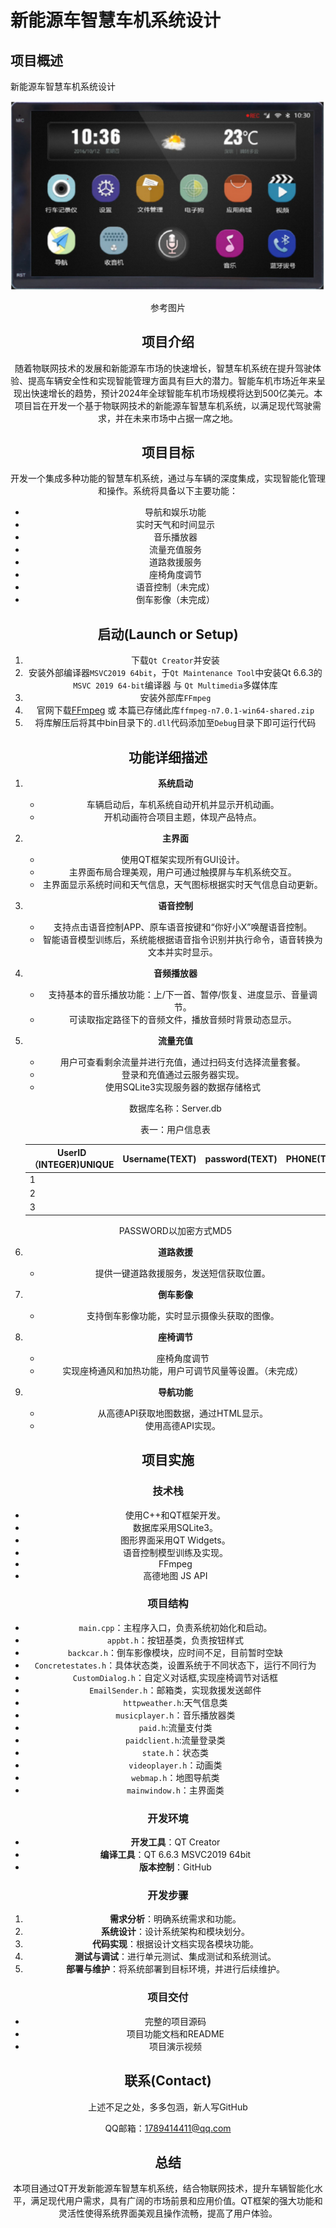 # 新能源车智慧车机系统设计

## 项目概述

新能源车智慧车机系统设计

![image-20240710213845417](./README.assets/image-20240710213845417.png)

<center>参考图片<center>

## 项目介绍

随着物联网技术的发展和新能源车市场的快速增长，智慧车机系统在提升驾驶体验、提高车辆安全性和实现智能管理方面具有巨大的潜力。智能车机市场近年来呈现出快速增长的趋势，预计2024年全球智能车机市场规模将达到500亿美元。本项目旨在开发一个基于物联网技术的新能源车智慧车机系统，以满足现代驾驶需求，并在未来市场中占据一席之地。

## 项目目标  

开发一个集成多种功能的智慧车机系统，通过与车辆的深度集成，实现智能化管理和操作。系统将具备以下主要功能：

- 导航和娱乐功能
- 实时天气和时间显示
- 音乐播放器
- 流量充值服务
- 道路救援服务
- 座椅角度调节
- 语音控制（未完成）
- 倒车影像（未完成）

## 启动(Launch or Setup)

1. 下载`Qt Creator`并安装
2. 安装外部编译器`MSVC2019 64bit`，于`Qt Maintenance Tool`中安装Qt 6.6.3的`MSVC 2019 64-bit`编译器 与 `Qt Multimedia`多媒体库
3. 安装外部库`FFmpeg`
4. 官网下载[FFmpeg](https://ffmpeg.org/) 或 本篇已存储此库`ffmpeg-n7.0.1-win64-shared.zip`
5. 将库解压后将其中bin目录下的`.dll`代码添加至`Debug`目录下即可运行代码

## 功能详细描述

1. **系统启动**
   - 车辆启动后，车机系统自动开机并显示开机动画。
   - 开机动画符合项目主题，体现产品特点。

2. **主界面**

   - 使用QT框架实现所有GUI设计。
   - 主界面布局合理美观，用户可通过触摸屏与车机系统交互。
   - 主界面显示系统时间和天气信息，天气图标根据实时天气信息自动更新。

3. **语音控制**

   - 支持点击语音控制APP、原车语音按键和“你好小X”唤醒语音控制。
   - 智能语音模型训练后，系统能根据语音指令识别并执行命令，语音转换为文本并实时显示。

4. **音频播放器**

   - 支持基本的音乐播放功能：上/下一首、暂停/恢复、进度显示、音量调节。
   - 可读取指定路径下的音频文件，播放音频时背景动态显示。

5. **流量充值**
   - 用户可查看剩余流量并进行充值，通过扫码支付选择流量套餐。
   - 登录和充值通过云服务器实现。
   - 使用SQLite3实现服务器的数据存储格式

   数据库名称：Server.db

   表一：用户信息表

   | UserID（INTEGER)UNIQUE | Username(TEXT) | password(TEXT) | PHONE(TEXT) |
   | ---------------------- | -------------- | -------------- | ----------- |
   | 1                      |                |                |             |
   | 2                      |                |                |             |
   | 3                      |                |                |             |

   PASSWORD以加密方式MD5

6. **道路救援**

   - 提供一键道路救援服务，发送短信获取位置。

7. **倒车影像**
   - 支持倒车影像功能，实时显示摄像头获取的图像。

8. **座椅调节**

   - 座椅角度调节
   - 实现座椅通风和加热功能，用户可调节风量等设置。（未完成）

9. **导航功能**

   - 从高德API获取地图数据，通过HTML显示。
   - 使用高德API实现。

## 项目实施

### 技术栈

- 使用C++和QT框架开发。
- 数据库采用SQLite3。
- 图形界面采用QT Widgets。
- 语音控制模型训练及实现。
- FFmpeg
- 高德地图 JS API

### 项目结构

- `main.cpp`：主程序入口，负责系统初始化和启动。
- `appbt.h`：按钮基类，负责按钮样式
- `backcar.h`：倒车影像模块，应时间不足，目前暂时空缺
- `Concretestates.h`：具体状态类，设置系统于不同状态下，运行不同行为
- `CustomDialog.h`：自定义对话框,实现座椅调节对话框
- `EmailSender.h`：邮箱类，实现救援发送邮件
- `httpweather.h`:天气信息类
- `musicplayer.h`：音乐播放器类
- `paid.h`:流量支付类
- `paidclient.h`:流量登录类
- `state.h`：状态类
- `videoplayer.h`：动画类
- `webmap.h`：地图导航类
- `mainwindow.h`：主界面类

### 开发环境

- **开发工具**：QT Creator
- **编译工具**：QT 6.6.3 MSVC2019 64bit
- **版本控制**：GitHub

### 开发步骤

1. **需求分析**：明确系统需求和功能。
2. **系统设计**：设计系统架构和模块划分。
3. **代码实现**：根据设计文档实现各模块功能。
4. **测试与调试**：进行单元测试、集成测试和系统测试。
5. **部署与维护**：将系统部署到目标环境，并进行后续维护。

### 项目交付

- 完整的项目源码
- 项目功能文档和README
- 项目演示视频

## 联系(Contact)

上述不足之处，多多包涵，新人写GitHub

QQ邮箱：1789414411@qq.com

## 总结

本项目通过QT开发新能源车智慧车机系统，结合物联网技术，提升车辆智能化水平，满足现代用户需求，具有广阔的市场前景和应用价值。QT框架的强大功能和灵活性使得系统界面美观且操作流畅，提高了用户体验。
